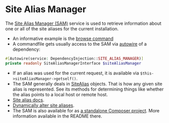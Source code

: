 Site Alias Manager
==================

The [Site Alias Manager (SAM)](https://github.com/consolidation/site-alias/blob/4.0.1/src/SiteAliasManager.php) service is used to retrieve information about one or all of the site aliases for the current installation.

- An informative example is the [browse command](https://github.com/drush-ops/drush/blob/12.x/src/Commands/core/BrowseCommands.php)
- A commandfile gets usually access to the SAM via [autowire](dependency-injection.md#autowire) of a dependency:
```php
#[Autowire(service: DependencyInjection::SITE_ALIAS_MANAGER)]
private readonly SiteAliasManagerInterface $siteAliasManager
```
- If an alias was used for the current request, it is available via `$this->siteAliasManager->getself()`.
- The SAM generally deals in [SiteAlias](https://github.com/consolidation/site-alias/blob/main/src/SiteAlias.php) objects. That is how any given site alias is represented. See its methods for determining things like whether the alias points to a local host or remote host.
- [Site alias docs](site-aliases.md).
- [Dynamically alter site aliases](https://raw.githubusercontent.com/drush-ops/drush/11.x/examples/Commands/SiteAliasAlterCommands.php).
- The SAM is also available for as [a standalone Composer project](https://github.com/consolidation/site-alias). More information available in the README there.
